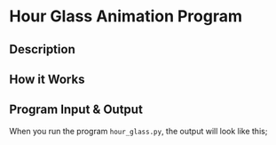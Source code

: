 # Hour Glass Animation Program

## Description

## How it Works

## Program Input & Output

When you run the program `hour_glass.py`, the output will look like this;

```
```
